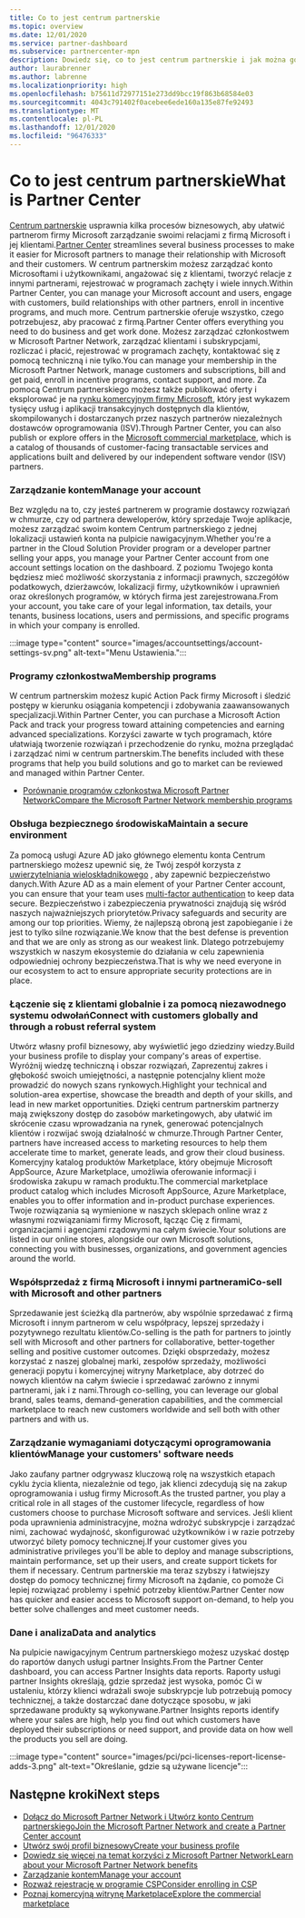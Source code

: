 ```yaml
---
title: Co to jest centrum partnerskie
ms.topic: overview
ms.date: 12/01/2020
ms.service: partner-dashboard
ms.subservice: partnercenter-mpn
description: Dowiedz się, co to jest centrum partnerskie i jak można go użyć do rozbudowy swojej firmy
author: laurabrenner
ms.author: labrenne
ms.localizationpriority: high
ms.openlocfilehash: b75611d72977151e273dd9bcc19f863b68584e03
ms.sourcegitcommit: 4043c791402f0acebee6ede160a135e87fe92493
ms.translationtype: MT
ms.contentlocale: pl-PL
ms.lasthandoff: 12/01/2020
ms.locfileid: "96476333"
---
```

# <a name="what-is-partner-center"></a><span data-ttu-id="00803-103">Co to jest centrum partnerskie</span><span class="sxs-lookup"><span data-stu-id="00803-103">What is Partner Center</span></span>

<span data-ttu-id="00803-104">[Centrum partnerskie](https://partner.microsoft.com/dashboard/home) usprawnia kilka procesów biznesowych, aby ułatwić partnerom firmy Microsoft zarządzanie swoimi relacjami z firmą Microsoft i jej klientami.</span><span class="sxs-lookup"><span data-stu-id="00803-104">[Partner Center](https://partner.microsoft.com/dashboard/home) streamlines several business processes to make it easier for Microsoft partners to manage their relationship with Microsoft and their customers.</span></span>   <span data-ttu-id="00803-105">W centrum partnerskim możesz zarządzać konto Microsoftami i użytkownikami, angażować się z klientami, tworzyć relacje z innymi partnerami, rejestrować w programach zachęty i wiele innych.</span><span class="sxs-lookup"><span data-stu-id="00803-105">Within Partner Center, you can manage your Microsoft account and users, engage with customers, build relationships with other partners, enroll in incentive programs, and much more.</span></span> <span data-ttu-id="00803-106">Centrum partnerskie oferuje wszystko, czego potrzebujesz, aby pracować z firmą.</span><span class="sxs-lookup"><span data-stu-id="00803-106">Partner Center offers everything you need to do business and get work done.</span></span> <span data-ttu-id="00803-107">Możesz zarządzać członkostwem w Microsoft Partner Network, zarządzać klientami i subskrypcjami, rozliczać i płacić, rejestrować w programach zachęty, kontaktować się z pomocą techniczną i nie tylko.</span><span class="sxs-lookup"><span data-stu-id="00803-107">You can manage your membership in the Microsoft Partner Network, manage customers and subscriptions, bill and get paid, enroll in incentive programs, contact support, and more.</span></span> <span data-ttu-id="00803-108">Za pomocą Centrum partnerskiego możesz także publikować oferty i eksplorować je na [rynku komercyjnym firmy Microsoft](/azure/marketplace), który jest wykazem tysięcy usług i aplikacji transakcyjnych dostępnych dla klientów, skompilowanych i dostarczanych przez naszych partnerów niezależnych dostawców oprogramowania (ISV).</span><span class="sxs-lookup"><span data-stu-id="00803-108">Through Partner Center, you can also publish or explore offers in the [Microsoft commercial marketplace](/azure/marketplace), which is a catalog of thousands of customer-facing transactable services and applications built and delivered by our  independent software vendor (ISV) partners.</span></span>

### <a name="manage-your-account"></a><span data-ttu-id="00803-109">Zarządzanie kontem</span><span class="sxs-lookup"><span data-stu-id="00803-109">Manage your account</span></span>

<span data-ttu-id="00803-110">Bez względu na to, czy jesteś partnerem w programie dostawcy rozwiązań w chmurze, czy od partnera deweloperów, który sprzedaje Twoje aplikacje, możesz zarządzać swoim kontem Centrum partnerskiego z jednej lokalizacji ustawień konta na pulpicie nawigacyjnym.</span><span class="sxs-lookup"><span data-stu-id="00803-110">Whether you're a partner in the Cloud Solution Provider program or a developer partner selling your apps, you manage your Partner Center account from one account settings location on the dashboard.</span></span>  <span data-ttu-id="00803-111">Z poziomu Twojego konta będziesz mieć możliwość skorzystania z informacji prawnych, szczegółów podatkowych, dzierżawców, lokalizacji firmy, użytkowników i uprawnień oraz określonych programów, w których firma jest zarejestrowana.</span><span class="sxs-lookup"><span data-stu-id="00803-111">From your account, you take care of your legal information, tax details, your tenants, business locations, users and permissions, and specific programs in which your company is enrolled.</span></span> 

:::image type="content" source="images/accountsettings/account-settings-sv.png" alt-text="Menu Ustawienia.":::


### <a name="membership-programs"></a><span data-ttu-id="00803-113">Programy członkostwa</span><span class="sxs-lookup"><span data-stu-id="00803-113">Membership programs</span></span>

<span data-ttu-id="00803-114">W centrum partnerskim możesz kupić Action Pack firmy Microsoft i śledzić postępy w kierunku osiągania kompetencji i zdobywania zaawansowanych specjalizacji.</span><span class="sxs-lookup"><span data-stu-id="00803-114">Within Partner Center, you can  purchase a Microsoft Action Pack and track your progress toward attaining competencies and earning advanced specializations.</span></span> <span data-ttu-id="00803-115">Korzyści zawarte w tych programach, które ułatwiają tworzenie rozwiązań i przechodzenie do rynku, można przeglądać i zarządzać nimi w centrum partnerskim.</span><span class="sxs-lookup"><span data-stu-id="00803-115">The benefits included with these programs that help you build solutions and go to market can be reviewed and managed within Partner Center.</span></span>

- [<span data-ttu-id="00803-116">Porównanie programów członkostwa Microsoft Partner Network</span><span class="sxs-lookup"><span data-stu-id="00803-116">Compare the Microsoft Partner Network membership programs</span></span>](https://partner.microsoft.com/membership/compare-offers) 


### <a name="maintain-a-secure-environment"></a><span data-ttu-id="00803-117">Obsługa bezpiecznego środowiska</span><span class="sxs-lookup"><span data-stu-id="00803-117">Maintain a secure environment</span></span>

<span data-ttu-id="00803-118">Za pomocą usługi Azure AD jako głównego elementu konta Centrum partnerskiego możesz upewnić się, że Twój zespół korzysta z [uwierzytelniania wieloskładnikowego](partner-security-requirements-mandating-mfa.md) , aby zapewnić bezpieczeństwo danych.</span><span class="sxs-lookup"><span data-stu-id="00803-118">With Azure AD as a main element of your Partner Center account, you can ensure that your team uses [multi-factor authentication](partner-security-requirements-mandating-mfa.md) to keep data secure.</span></span> <span data-ttu-id="00803-119">Bezpieczeństwo i zabezpieczenia prywatności znajdują się wśród naszych najważniejszych priorytetów.</span><span class="sxs-lookup"><span data-stu-id="00803-119">Privacy safeguards and security are among our top priorities.</span></span> <span data-ttu-id="00803-120">Wiemy, że najlepszą obroną jest zapobieganie i że jest to tylko silne rozwiązanie.</span><span class="sxs-lookup"><span data-stu-id="00803-120">We know that the best defense is prevention and that we are only as strong as our weakest link.</span></span> <span data-ttu-id="00803-121">Dlatego potrzebujemy wszystkich w naszym ekosystemie do działania w celu zapewnienia odpowiedniej ochrony bezpieczeństwa.</span><span class="sxs-lookup"><span data-stu-id="00803-121">That is why we need everyone in our ecosystem to act to ensure appropriate security protections are in place.</span></span>

### <a name="connect-with-customers-globally-and-through-a-robust-referral-system"></a><span data-ttu-id="00803-122">Łączenie się z klientami globalnie i za pomocą niezawodnego systemu odwołań</span><span class="sxs-lookup"><span data-stu-id="00803-122">Connect with customers globally and through a robust referral system</span></span>

<span data-ttu-id="00803-123">Utwórz własny profil biznesowy, aby wyświetlić jego dziedziny wiedzy.</span><span class="sxs-lookup"><span data-stu-id="00803-123">Build your business profile to display your company's areas of expertise.</span></span> <span data-ttu-id="00803-124">Wyróżnij wiedzę techniczną i obszar rozwiązań, Zaprezentuj zakres i głębokość swoich umiejętności, a następnie potencjalny klient może prowadzić do nowych szans rynkowych.</span><span class="sxs-lookup"><span data-stu-id="00803-124">Highlight your technical and solution-area expertise, showcase the breadth and depth of your skills, and lead in new market opportunities.</span></span> <span data-ttu-id="00803-125">Dzięki centrum partnerskim partnerzy mają zwiększony dostęp do zasobów marketingowych, aby ułatwić im skrócenie czasu wprowadzania na rynek, generować potencjalnych klientów i rozwijać swoją działalność w chmurze.</span><span class="sxs-lookup"><span data-stu-id="00803-125">Through Partner Center, partners have increased access to marketing resources to help them accelerate time to market, generate leads, and grow their cloud business.</span></span> <span data-ttu-id="00803-126">Komercyjny katalog produktów Marketplace, który obejmuje Microsoft AppSource, Azure Marketplace, umożliwia oferowanie informacji i środowiska zakupu w ramach produktu.</span><span class="sxs-lookup"><span data-stu-id="00803-126">The commercial marketplace product catalog which includes Microsoft AppSource, Azure Marketplace, enables you to offer information and in-product purchase experiences.</span></span> <span data-ttu-id="00803-127">Twoje rozwiązania są wymienione w naszych sklepach online wraz z własnymi rozwiązaniami firmy Microsoft, łącząc Cię z firmami, organizacjami i agencjami rządowymi na całym świecie.</span><span class="sxs-lookup"><span data-stu-id="00803-127">Your solutions are listed in our online stores, alongside our own Microsoft solutions, connecting you with businesses, organizations, and government agencies around the world.</span></span>

### <a name="co-sell-with-microsoft-and-other-partners"></a><span data-ttu-id="00803-128">Współsprzedaż z firmą Microsoft i innymi partnerami</span><span class="sxs-lookup"><span data-stu-id="00803-128">Co-sell with Microsoft and other partners</span></span>

<span data-ttu-id="00803-129">Sprzedawanie jest ścieżką dla partnerów, aby wspólnie sprzedawać z firmą Microsoft i innym partnerom w celu współpracy, lepszej sprzedaży i pozytywnego rezultatu klientów.</span><span class="sxs-lookup"><span data-stu-id="00803-129">Co-selling is the path for partners to jointly sell with Microsoft and other partners for collaborative, better-together selling and positive customer outcomes.</span></span>  <span data-ttu-id="00803-130">Dzięki obsprzedaży, możesz korzystać z naszej globalnej marki, zespołów sprzedaży, możliwości generacji popytu i komercyjnej witryny Marketplace, aby dotrzeć do nowych klientów na całym świecie i sprzedawać zarówno z innymi partnerami, jak i z nami.</span><span class="sxs-lookup"><span data-stu-id="00803-130">Through co-selling, you can leverage our global brand, sales teams, demand-generation capabilities, and the commercial marketplace to reach new customers worldwide and sell both with other partners and with us.</span></span>

### <a name="manage-your-customers-software-needs"></a><span data-ttu-id="00803-131">Zarządzanie wymaganiami dotyczącymi oprogramowania klientów</span><span class="sxs-lookup"><span data-stu-id="00803-131">Manage your customers' software needs</span></span>

<span data-ttu-id="00803-132">Jako zaufany partner odgrywasz kluczową rolę na wszystkich etapach cyklu życia klienta, niezależnie od tego, jak klienci zdecydują się na zakup oprogramowania i usług firmy Microsoft.</span><span class="sxs-lookup"><span data-stu-id="00803-132">As the trusted partner, you play a critical role in all stages of the customer lifecycle, regardless of how customers choose to purchase Microsoft software and services.</span></span> <span data-ttu-id="00803-133">Jeśli klient poda uprawnienia administracyjne, można wdrożyć subskrypcje i zarządzać nimi, zachować wydajność, skonfigurować użytkowników i w razie potrzeby utworzyć bilety pomocy technicznej.</span><span class="sxs-lookup"><span data-stu-id="00803-133">If your customer gives you administrative privileges you'll be able to deploy and manage subscriptions, maintain performance, set up their users, and create support tickets for them if necessary.</span></span> <span data-ttu-id="00803-134">Centrum partnerskie ma teraz szybszy i łatwiejszy dostęp do pomocy technicznej firmy Microsoft na żądanie, co pomoże Ci lepiej rozwiązać problemy i spełnić potrzeby klientów.</span><span class="sxs-lookup"><span data-stu-id="00803-134">Partner Center now has quicker and easier access to Microsoft support on-demand, to help you better solve challenges and meet customer needs.</span></span>

### <a name="data-and-analytics"></a><span data-ttu-id="00803-135">Dane i analiza</span><span class="sxs-lookup"><span data-stu-id="00803-135">Data and analytics</span></span>

<span data-ttu-id="00803-136">Na pulpicie nawigacyjnym Centrum partnerskiego możesz uzyskać dostęp do raportów danych usługi partner Insights.</span><span class="sxs-lookup"><span data-stu-id="00803-136">From the Partner Center dashboard, you can access Partner Insights data reports.</span></span> <span data-ttu-id="00803-137">Raporty usługi partner Insights określają, gdzie sprzedaż jest wysoka, pomóc Ci w ustaleniu, którzy klienci wdrażali swoje subskrypcje lub potrzebują pomocy technicznej, a także dostarczać dane dotyczące sposobu, w jaki sprzedawane produkty są wykonywane.</span><span class="sxs-lookup"><span data-stu-id="00803-137">Partner Insights reports identify where your sales are high, help you find out which customers have deployed their subscriptions or need support, and provide data on how well the products you sell are doing.</span></span>

:::image type="content" source="images/pci/pci-licenses-report-license-adds-3.png" alt-text="Określanie, gdzie są używane licencje":::


## <a name="next-steps"></a><span data-ttu-id="00803-139">Następne kroki</span><span class="sxs-lookup"><span data-stu-id="00803-139">Next steps</span></span>

- [<span data-ttu-id="00803-140">Dołącz do Microsoft Partner Network i Utwórz konto Centrum partnerskiego</span><span class="sxs-lookup"><span data-stu-id="00803-140">Join the Microsoft Partner Network and create a Partner Center account</span></span>](mpn-create-a-partner-center-account.md)
- [<span data-ttu-id="00803-141">Utwórz swój profil biznesowy</span><span class="sxs-lookup"><span data-stu-id="00803-141">Create your business profile</span></span>](create-a-marketing-profile.md)
- [<span data-ttu-id="00803-142">Dowiedz się więcej na temat korzyści z Microsoft Partner Network</span><span class="sxs-lookup"><span data-stu-id="00803-142">Learn about your Microsoft Partner Network benefits</span></span>](mpn-find-benefits.md)
- [<span data-ttu-id="00803-143">Zarządzanie kontem</span><span class="sxs-lookup"><span data-stu-id="00803-143">Manage your account</span></span>](partner-center-account-setup.md)
- [<span data-ttu-id="00803-144">Rozważ rejestrację w programie CSP</span><span class="sxs-lookup"><span data-stu-id="00803-144">Consider enrolling in CSP</span></span>](csp-overview.md)
- [<span data-ttu-id="00803-145">Poznaj komercyjną witrynę Marketplace</span><span class="sxs-lookup"><span data-stu-id="00803-145">Explore the commercial marketplace</span></span>](csp-commercial-marketplace-overview.md)

